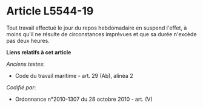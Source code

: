 # Article L5544-19

Tout travail effectué le jour du repos hebdomadaire en suspend l'effet, à moins qu'il ne résulte de circonstances imprévues
et que sa durée n'excède pas deux heures.

**Liens relatifs à cet article**

_Anciens textes_:

  - Code du travail maritime - art. 29 (Ab), alinéa 2

_Codifié par_:

  - Ordonnance n°2010-1307 du 28 octobre 2010 - art. (V)
